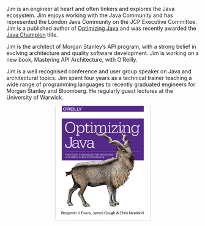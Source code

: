 Jim is an engineer at heart and often tinkers and explores the Java ecosystem. 
Jim enjoys working with the Java Community and has represented the London Java Community on the JCP Executive Committee. 
Jim is a published author of [Optimizing Java](https://www.oreilly.com/library/view/optimizing-java/9781492039259/) and was recently awarded the [Java Champion](https://apexapps.oracle.com/pls/apex/f?p=119297:gb:::::p10_first%2cp10_last:james%2cgough) title. 

Jim is the architect of Morgan Stanley’s API program, with a strong belief in evolving architecture and quality software development. 
Jim is working on a new book, Mastering API Architecture, with O’Reilly.  

Jim is a well recognised conference and user group speaker on Java and architectural topics. 
Jim spent four years as a technical trainer teaching a wide range of programming languages to recently graduated engineers for Morgan Stanley and Bloomberg. 
He regularly guest lectures at the University of Warwick.

<p align="center">
<img src="assets/images/optimizing-cover.jpg" width="250" height="300">
</p>

